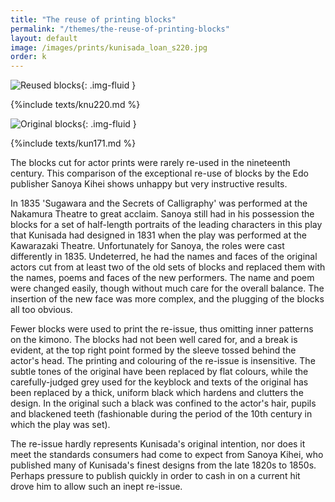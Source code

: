 ```yaml
---
title: "The reuse of printing blocks"
permalink: "/themes/the-reuse-of-printing-blocks"
layout: default
image: /images/prints/kunisada_loan_s220.jpg
order: k
---
```


![Reused blocks]({{site.baseurl}}/images/prints/kunisada_loan_s220.jpg){: .img-fluid }

{%include texts/knu220.md %}

![Original blocks]({{site.baseurl}}/images/prints/kunisada_loan_s171.jpg){: .img-fluid }

{%include texts/kun171.md %}

The blocks cut for actor prints were rarely re-used in the nineteenth century.
This comparison of the exceptional re-use of blocks by the Edo publisher Sanoya Kihei
shows unhappy but very instructive results.

In 1835 'Sugawara and the Secrets of Calligraphy' was performed at the Nakamura
Theatre to great acclaim. Sanoya still had in his possession the blocks for a set
of half-length portraits of the leading characters in this play that Kunisada had
designed in 1831 when the play was performed at the Kawarazaki Theatre. Unfortunately
for Sanoya, the roles were cast differently in 1835. Undeterred, he had the names and
faces of the original actors cut from at least two of the old sets of blocks and
replaced them with the names, poems and faces of the new performers. The name and
poem were changed easily, though without much care for the overall balance. The
insertion of the new face was more complex, and the plugging of the blocks all
too obvious.

Fewer blocks were used to print the re-issue, thus omitting inner patterns on the
kimono. The blocks had not been well cared for, and a break is evident, at the top
right point formed by the sleeve tossed behind the actor's head. The printing and
colouring of the re-issue is insensitive. The subtle tones of the original have
been replaced by flat colours, while the carefully-judged grey used for the keyblock
and texts of the original has been replaced by a thick, uniform black which hardens
and clutters the design. In the original such a black was confined to the actor's hair,
pupils and blackened teeth (fashionable during the period of the 10th century in
which the play was set).

The re-issue hardly represents Kunisada's original intention, nor does it meet
the standards consumers had come to expect from Sanoya Kihei, who published many
of Kunisada's finest designs from the late 1820s to 1850s. Perhaps pressure to
publish quickly in order to cash in on a current hit drove him to allow such an
inept re-issue.
